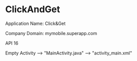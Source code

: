 # ClickAndGet

Application Name: Click&Get

Company Domain: mymobile.superapp.com

API 16

Empty Activity --> "MainActivity.java"
               --> "activity_main.xml"